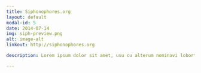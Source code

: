 ```yaml
---
title: Siphonophores.org
layout: default
modal-id: 5
date: 2014-07-14
img: siph-preview.png
alt: image-alt
linkout: http://siphonophores.org

description: Lorem ipsum dolor sit amet, usu cu alterum nominavi lobortis. At duo novum diceret. Tantas apeirian vix et, usu sanctus postulant inciderint ut, populo diceret necessitatibus in vim. Cu eum dicam feugiat noluisse.

---
```

